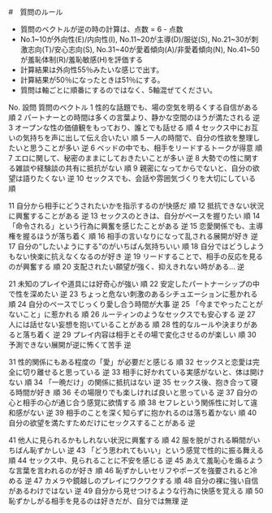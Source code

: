 #　質問のルール
- 質問のベクトルが逆の時の計算は、点数 = 6 - 点数
- No.1~10が外向性(E)/内向性(I), No.11~20が主導(D)/服従(S), No.21~30が刺激志向(T)/安心志向(S), No.31~40が愛着傾向(A)/非愛着傾向(N), No.41~50が羞恥体制(R)/羞恥敏感(H)を評価する
- 計算結果は外向性55％みたいな感じで出す。
- 計算結果が50％になったときは51％にする。
- 質問は軸ごとに順番にするのではなく、5軸混ぜてください。


No.	設問	質問のベクトル
1	性的な話題でも、場の空気を明るくする自信がある	順
2	パートナーとの時間は多くの言葉より、静かな空間のほうが満たされる	逆
3	オープンな性の価値観をもっており、誰とでも話せる	順
4	セックス中にお互いの気持ちを声に出して伝え合いたい	順
5	一人の時間で、自分の性欲を整理したいと思うことが多い	逆
6	ベッドの中でも、相手をリードするトークが得意	順
7	エロに関して、秘密のままにしておきたいことが多い	逆
8	大勢での性に関する雑談や経験談の共有に抵抗がない	順
9	親密になってからでないと、自分の欲望は語りたくない	逆
10	セックスでも、会話や雰囲気づくりを大切にしている	順

11	自分から相手にどうされたいかを指示するのが快感だ	順
12	抵抗できない状況に興奮することがある	逆
13	セックスのときは、自分がペースを握りたい	順
14	「命令される」という行為に興奮を感じたことがある	逆
15	恋愛関係でも、主導権を握るほうが落ち着く	順
16	相手の言いなりになって乱される展開が好き	逆
17	自分の“したいようにする”のがいちばん気持ちいい	順
18	自分ではどうしようもない快楽に抗えなくなるのが好き	逆
19	リードすることで、相手の反応を見るのが興奮する	順
20	支配されたい願望が強く、抑えきれない時がある...	逆

21	未知のプレイや道具には好奇心が強い	順
22	安定したパートナーシップの中で性を深めたい	逆
23	ちょっと危ない刺激のあるシチュエーションに惹かれる	順
24	自分のペースでじっくり愛し合う時間が大事	逆
25	「今までやったことがないこと」に惹かれる	順
26	ルーティンのようなセックスでも安心する	逆
27	人には話せない妄想を抱いていることがある	順
28	性的なルールや決まりがあると落ち着く	逆
29	プレイ内容は相手とその場で変化させるのが楽しい	順
30	予測できない展開が逆に怖くて苦手	逆

31	 性的関係にもある程度の「愛」が必要だと感じる	順
32	セックスと恋愛は完全に切り離せると思っている	逆
33	相手に好かれている実感がないと、体は開けない	順
34	「一晩だけ」の関係に抵抗はない	逆
35	セックス後、抱き合って寝る時間が好き	順
36	その場限りでも楽しければ良いと思っている	逆
37	自分の心と相手の心が通じ合う感覚に欲情する	順
38	セフレという関係性に対して違和感がない	逆
39	相手のことを深く知らずに抱かれるのは落ち着かない	順
40	自分の欲望を満たすためだけにセックスすることがある	逆

41	他人に見られるかもしれない状況に興奮する	順
42	服を脱がされる瞬間がいちばん恥ずかしい	逆
43	「どう思われてもいい」という感覚で性的に振る舞える	順
44	セックス中、見られることに不安を感じる	逆
45	あえて羞恥心を煽るような言葉を言われるのが好き	順
46	恥ずかしいセリフやポーズを強要されると冷める	逆
47	カメラや鏡越しのプレイにワクワクする	順
48	自分の裸に強い自信があるわけではない	逆
49	自分から見せつけるような行為に快感を覚える	順
50	恥ずかしがる相手を見るのは好きだが、自分では無理	逆